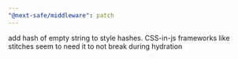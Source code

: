 ```yaml
---
"@next-safe/middleware": patch
---
```


add hash of empty string to style hashes. CSS-in-js frameworks like stitches seem to need it to not break during hydration

